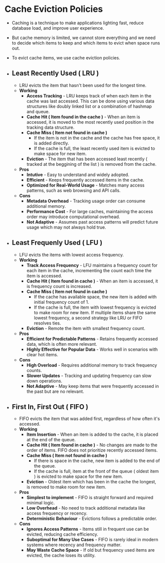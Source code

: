 # Cache Eviction Policies
- Caching is a technique to make applications lighting fast, reduce database load, and improve user experience.
- But cache memory is limited, we cannot store everything and we need to decide which items to keep and which items to evict when space runs out.
- To evict cache items, we use cache eviction policies.

- ## Least Recently Used ( LRU )
	- LRU evicts the item that hasn't been used for the longest time.
	- **Working**
		- **Access Tracking** - LRU keeps track of when each item in the cache was last accessed. This can be done using various data structures like doubly linked list or a combination of hashmap and queue.
		- **Cache Hit ( Item found in the cache )** - When an item is accessed, it is moved to the most recently used position in the tracking data structure.
		- **Cache Miss ( Item not found in cache )**
			- If the item is not in the cache and the cache has free space, it is added directly.
			- If the cache is full, the least recently used item is evicted to make space for new item.
		- **Eviction** - The item that has been accessed least recently ( tracked at the beggining of the list ) is removed from the cache.
	- **Pros**
		- **Intutive** - Easy to understand and widely adopted.
		- **Efficient** - Keeps frequently accessed items in the cache.
		- **Optimized for Real-World Usage** - Matches many access patterns, such as web browsing and API calls.
	- **Cons**
		- **Metadata Overhead** - Tracking usage order can consume additional memory.
		- **Performance Cost** - For large caches, maintaining the access order may introduce computational overhead.
		- **Not Adaptive** - Assumes past access patterns will predict future usage which may not always hold true.

- ## Least Frequenly Used ( LFU )
	- LFU evicts the items with lowest access frequency.
	- **Working**
		- **Track Access Frequency** - LFU maintains a frequency count for each item in the cache, incrementing the count each time the item is accessed.
		- **Cache Hit ( Item found in cache )** - When an item is accessed, it is frequency count is increased.
		- **Cache Miss ( Item not found in cache )**
			- If the cache has available space, the new item is added with initial frequency count of 1.
			- If the cache is full, the item with lowest frequency is evicted to make room for new item. If multiple items share the same lowest frequency, a second strategy like LRU or FIFO resolves ties.
		- **Eviction** - Remote the item with smallest frequency count.
	- **Pros**
		- **Efficient for Predictable Patterns** - Retains frequently accessed data, which is often more relevant.
		- **Highly Effective for Popular Data** - Works well in scenarios with clear hot items.
	- **Cons**
		- **High Overload** - Requires additional memory to track frequency counts.
		- **Slower Updates** - Tracking and updating frequency can slow down operations.
		- **Not Adaptive** - May keep items that were frequently accessed in the past but are no relevant.
		
- ## First In, First Out ( FIFO )
	- FIFO evicts the item that was added first, regardless of how often it's accessed.
	- **Working**
		- **Item Insertion** - When an item is added to the cache, it is placed at the end of the queue.
		- **Cache Hit ( Item found in cache )** - No changes are made to the order of items. FIFO does not prioritize recently accessed items.
		- **Cache Miss ( Item not found in cache )**
			- If there is space in the cache, new item is added to the end of the queue.
			- If the cache is full, item at the front of the queue ( oldest item ) is evicted to make space for the new item.
		- **Eviction** - Oldest item which has been in the cache the longest, is removed to make room for new item.
	- **Pros**
		- **Simplest to implement** - FIFO is straight forward and required minimal logic.
		- **Low Overhead** - No need to track additional metadata like access frequency or recency.
		- **Deterministic Behaviour** - Evictions follows a predictable order.
	- **Cons**
		- **Ignores Access Patterns** - Items still in frequent use can be evicted, reducing cache efficiency.
		- **Suboptimal for Many Use Cases** - FIFO is rarely ideal in modern systems where recency and frequency matter.
		- **May Waste Cache Space** - If old but frequency used items are evicted, the cache loses its utility.
